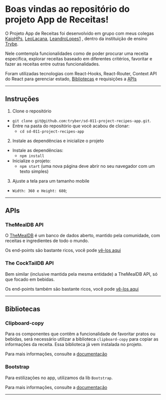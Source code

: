 
# Boas vindas ao repositório do projeto App de Receitas!

O Projeto App de Receitas foi desenvolvido em grupo com meus colegas [KaioHPs](https://github.com/KaioHPs), [LeoLacana](https://github.com/LeoLacana), [LeandroLopes1](https://github.com/LeandroLopes1) , dentro da instituição de ensino [Trybe](https://github.com/tryber).

Nele comtempla funcionalidades como de poder procurar uma receita especifica, explorar receitas baseado em diferentes critérios, favoritar e fazer as receitas entre outras funcionalidades.

Foram utilizadas tecnologias com React-Hooks, React-Router, Context API do React para gerenciar estado, [Bibliotecas](##Bibliotecas) e requisições a [APIs](##APIs)

---

## Instruções
1. Clone o repositório
  * `git clone git@github.com:tryber/sd-011-project-recipes-app.git`.
  * Entre na pasta do repositório que você acabou de clonar:
    * `cd sd-011-project-recipes-app`

2. Instale as dependências e inicialize o projeto
  * Instale as dependências:
    * `npm install`
  * Inicialize o projeto:
    * `npm start` (uma nova página deve abrir no seu navegador com um texto simples)
  
 3. Ajuste a tela para um tamanho mobile
   * `Width: 360 e Height: 680`;

---

## APIs

### TheMealDB API

O [TheMealDB](https://www.themealdb.com/) é um banco de dados aberto, mantido pela comunidade, com receitas e ingredientes de todo o mundo.

Os end-points são bastante ricos, você pode [vê-los aqui](https://www.themealdb.com/api.php)


### The CockTailDB API

Bem similar (inclusive mantida pela mesma entidade) a TheMealDB API, só que focado em bebidas.

Os end-points também são bastante ricos, você pode [vê-los aqui](https://www.thecocktaildb.com/api.php)

---


## Bibliotecas

### Clipboard-copy

Para os componentes que contêm a funcionalidade de favoritar pratos ou bebidas, será necessário utilizar a biblioteca `clipboard-copy` para copiar as informações da receita. Essa biblioteca já vem instalada no projeto.

Para mais informações, consulte a [documentação](https://www.npmjs.com/package/clipboard-copy)

### Bootstrap 

Para estilizações no app, utilizamos da lib `Bootstrap`. 

Para mais informações, consulte a [documentação](https://react-bootstrap.github.io/getting-started/introduction/)

---

